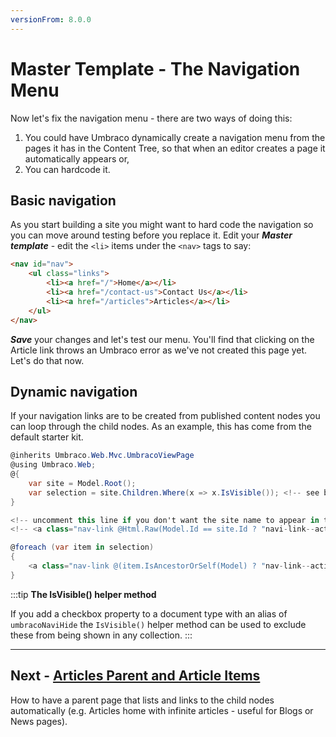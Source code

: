 ```yaml
---
versionFrom: 8.0.0
---
```

# Master Template - The Navigation Menu

Now let's fix the navigation menu - there are two ways of doing this:

1. You could have Umbraco dynamically create a navigation menu from the pages it has in the Content Tree, so that when an editor creates a page it automatically appears or,
2. You can hardcode it.

## Basic navigation

As you start building a site you might want to hard code the navigation so you can move around testing before you replace it. Edit your **_Master template_** - edit the `<li>` items under the `<nav>` tags to say:

```html
<nav id="nav">
    <ul class="links">
        <li><a href="/">Home</a></li>
        <li><a href="/contact-us">Contact Us</a></li>
        <li><a href="/articles">Articles</a></li>
    </ul>
</nav>
```

**_Save_** your changes and let's test our menu. You'll find that clicking on the Article link throws an Umbraco error as we've not created this page yet. Let's do that now.

## Dynamic navigation

If your navigation links are to be created from published content nodes you can loop through the child nodes.
As an example, this has come from the default starter kit.  

```csharp
@inherits Umbraco.Web.Mvc.UmbracoViewPage
@using Umbraco.Web;
@{ 
    var site = Model.Root();
    var selection = site.Children.Where(x => x.IsVisible()); <!-- see below for explanation of IsVisible helper method -->
}

<!-- uncomment this line if you don't want the site name to appear in the top navigation -->
<!-- <a class="nav-link @Html.Raw(Model.Id == site.Id ? "navi-link--active" : "")" href="@site.Url">@site.Name</a> -->

@foreach (var item in selection)
{
    <a class="nav-link @(item.IsAncestorOrSelf(Model) ? "nav-link--active" : null)" href="@item.Url">@item.Name</a>
}
```

:::tip
**The IsVisible() helper method**

If you add a checkbox property to a document type with an alias of `umbracoNaviHide` the `IsVisible()` helper method can be used to exclude these from being shown in any collection.
:::

---
## Next - [Articles Parent and Article Items](../Articles-Parent-and-Article-Items)
How to have a parent page that lists and links to the child nodes automatically (e.g. Articles home with infinite articles - useful for Blogs or News pages).
